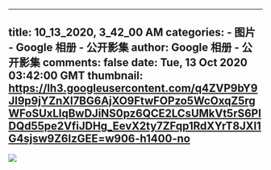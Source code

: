 
---
title: 10_13_2020, 3_42_00 AM
categories: 
    - 图片
    - Google 相册 - 公开影集
author: Google 相册 - 公开影集
comments: false
date: Tue, 13 Oct 2020 03:42:00 GMT
thumbnail: https://lh3.googleusercontent.com/q4ZVP9bY9JI9p9jYZnXI7BG6AjXO9FtwFOPzo5WcOxqZ5rgWFoSUxLIqBwDJiNS0pz6QCE2LCsUMkVt5rS6PlDQd55pe2VfiJDHg_EevX2ty7ZFqp1RdXYrT8JXI1G4sjsw9Z6IzGEE=w906-h1400-no
---

<div>   
<img src="https://lh3.googleusercontent.com/q4ZVP9bY9JI9p9jYZnXI7BG6AjXO9FtwFOPzo5WcOxqZ5rgWFoSUxLIqBwDJiNS0pz6QCE2LCsUMkVt5rS6PlDQd55pe2VfiJDHg_EevX2ty7ZFqp1RdXYrT8JXI1G4sjsw9Z6IzGEE=w906-h1400-no" style="max-width: 100%;" referrerpolicy="no-referrer">  
</div>
            